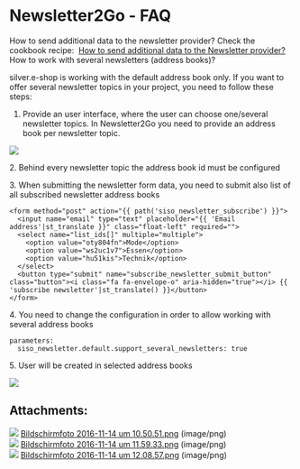 # Newsletter2Go - FAQ 

How to send additional data to the newsletter provider?
Check the cookbook recipe:  [How to send additional data to the Newsletter provider?](How-to-send-additional-data-to-Newsletter2Go_29819463.html)
How to work with several newsletters (address books)?

silver.e-shop is working with the default address book only. If you want to offer several newsletter topics in your project, you need to follow these steps:

1.  Provide an user interface, where the user can choose one/several newsletter topics. In Newsletter2Go you need to provide an address book per newsletter topic.

![](attachments/29819459/29829447.png)

2\. Behind every newsletter topic the address book id must be configured

3\. When submitting the newsletter form data, you need to submit also list of all subscribed newsletter address books

``` 
<form method="post" action="{{ path('siso_newsletter_subscribe') }}">
  <input name="email" type="text" placeholder="{{ 'Email address'|st_translate }}" class="float-left" required="">
  <select name="list_ids[]" multiple="multiple">
    <option value="oty804fn">Mode</option>
    <option value="ws2uc1v7">Essen</option>
    <option value="hu51kis">Technik</option>
  </select>
  <button type="submit" name="subscribe_newsletter_submit_button" class="button"><i class="fa fa-envelope-o" aria-hidden="true"></i> {{ 'subscribe newsletter'|st_translate() }}</button>
</form>
```

4\. You need to change the configuration in order to allow working with several address books

``` 
parameters:
  siso_newsletter.default.support_several_newsletters: true
```

5\. User will be created in selected address books

![](attachments/29819459/29829448.png)

## Attachments:

![](images/icons/bullet_blue.gif) [Bildschirmfoto 2016-11-14 um 10.50.51.png](attachments/29819459/29829445.png) (image/png)  
![](images/icons/bullet_blue.gif) [Bildschirmfoto 2016-11-14 um 11.59.33.png](attachments/29819459/29829447.png) (image/png)  
![](images/icons/bullet_blue.gif) [Bildschirmfoto 2016-11-14 um 12.08.57.png](attachments/29819459/29829448.png) (image/png)  
